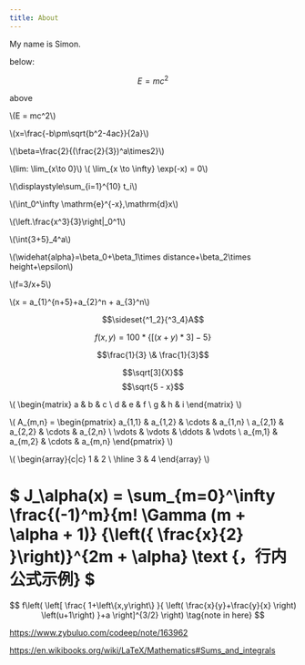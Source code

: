 ```yaml
---
title: About
---
```

My name is Simon.

below:

$$E = mc^2$$

above

\\(E = mc^2\\)

\\(x=\frac{-b\pm\sqrt{b^2-4ac}}{2a}\\)

\\(\beta=\frac{2}{(\frac{2}{3})^a\times2}\\)

\\(lim: \lim_{x\to 0}\\)
\\(
\lim_{x \to \infty} \exp(-x) = 0\\)

\\(\displaystyle\sum_{i=1}^{10} t_i\\)

\\(\int_0^\infty \mathrm{e}^{-x}\,\mathrm{d}x\\)

\\(\left.\frac{x^3}{3}\right|_0^1\\)

\\(\int{3+5}_4^a\\)

\\(\widehat{alpha}=\beta_0+\beta_1\times distance+\beta_2\times height+\epsilon\\)

\\(f=3/x+5\\)

\\(x = a_{1}^{n+5}+a_{2}^n + a_{3}^n\\)

$$\sideset{^1_2}{^3_4}A$$

$$f(x, y) = 100 * \lbrace[(x + y) * 3] - 5\rbrace$$

$$\frac{1}{3} \& \frac{1}{3}$$

$$\sqrt[3]{X}$$
$$\sqrt{5 - x}$$

\\(
 \begin{matrix}
  a & b & c \\
  d & e & f \\
  g & h & i
 \end{matrix}
\\)

\\(
A_{m,n} = 
 \begin{pmatrix}
  a_{1,1} & a_{1,2} & \cdots & a_{1,n} \\
  a_{2,1} & a_{2,2} & \cdots & a_{2,n} \\
  \vdots  & \vdots  & \ddots & \vdots  \\
  a_{m,1} & a_{m,2} & \cdots & a_{m,n} 
 \end{pmatrix}
 \\)
 
 \\(
  \begin{array}{c|c}
  1 & 2 \\ 
  \hline
  3 & 4
 \end{array}
 \\)
 
# $ J_\alpha(x) = \sum_{m=0}^\infty \frac{(-1)^m}{m! \Gamma (m + \alpha + 1)} {\left({ \frac{x}{2} }\right)}^{2m + \alpha} \text {，行内公式示例} $

$$
f\left(
   \left[ 
     \frac{
       1+\left\{x,y\right\}
     }{
       \left(
          \frac{x}{y}+\frac{y}{x}
       \right)
       \left(u+1\right)
     }+a
   \right]^{3/2}
\right)
\tag{note in here}
$$


https://www.zybuluo.com/codeep/note/163962

https://en.wikibooks.org/wiki/LaTeX/Mathematics#Sums_and_integrals

